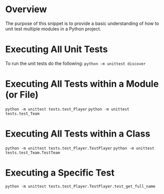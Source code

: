 # Overview

The purpose of this snippet is to provide a basic understanding of how to unit test multiple modules in a Python project.

# Executing All Unit Tests

To run the unit tests do the following: `python -m unittest discover`

# Executing All Tests within a Module (or File)

`python -m unittest tests.test_Player`
`python -m unittest tests.test_Team`

# Executing All Tests within a Class

`python -m unittest tests.test_Player.TestPlayer`
`python -m unittest tests.test_Team.TestTeam`

# Executing a Specific Test

`python -m unittest tests.test_Player.TestPlayer.test_get_full_name`
